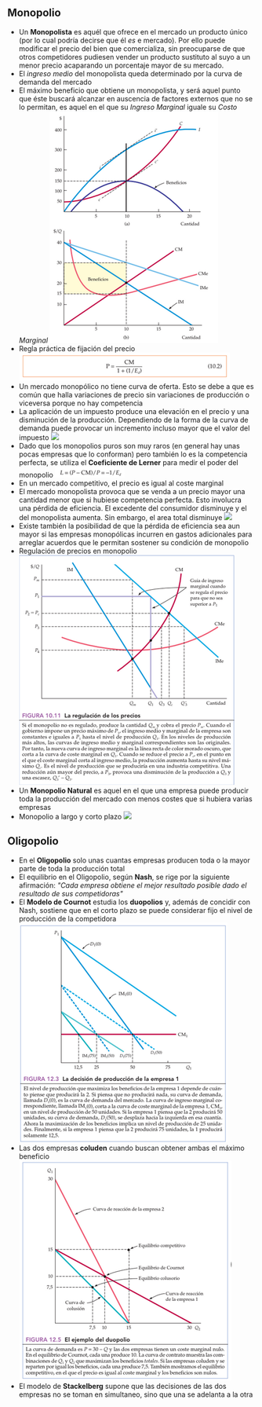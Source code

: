 ## Monopolio

- Un **Monopolista** es aquél que ofrece en el mercado un producto único (por lo cual podría decirse que él _es_ e mercado). Por ello puede modificar el precio del bien que comercializa, sin preocuparse de que otros competidores pudiesen vender un producto sustituto al suyo a un menor precio acaparando un porcentaje mayor de su mercado.
- El _ingreso medio_ del monopolista queda determinado por la curva de demanda del mercado
- El máximo beneficio que obtiene un monopolista, y será aquel punto que éste buscará alcanzar en auscencia de factores externos que no se lo permitan, es aquel en el que su _Ingreso Marginal_ iguale su _Costo Marginal_
 ![](Graph.png)
- Regla práctica de fijación del precio
 ![](ReglaPrácticapng)
- Un mercado monopólico no tiene curva de oferta. Esto se debe a que es común que halla variaciones de precio sin variaciones de producción o viceversa porque no hay competencia
- La aplicación de un impuesto produce una elevación en el precio y una disminución de la producción. Dependiendo de la forma de la curva de demanda puede provocar un incremento incluso mayor que el valor del impuesto
 ![](ImpuestoMonop.png)
- Dado que los monopolios puros son muy raros (en general hay unas pocas empresas que lo conforman) pero también lo es la competencia perfecta, se utiliza el **Coeficiente de Lerner** para medir el poder del monopolio
 ![](Lerner.png)
- En un mercado competitivo, el precio es igual al coste marginal
- El mercado monopolista provoca que se venda a un precio mayor una cantidad menor que si hubiese competencia perfecta. Esto involucra una pérdida de eficiencia. El excedente del consumidor disminuye y el del monopolista aumenta. Sin embargo, el area total disminuye
 ![](PerdidaEficiencia.png)
- Existe también la posibilidad de que la pérdida de eficiencia sea aun mayor si las empresas monopólicas incurren en gastos adicionales para arreglar acuerdos que le permitan sostener su condición de monopolio
- Regulación de precios en monopolio
 ![](RegPrec.png)
- Un **Monopolio Natural** es aquel en el que una empresa puede producir toda la producción del mercado con menos costes que si hubiera varias empresas
- Monopolio a largo y corto plazo
 ![](ShortLongTerm.png)

## Oligopolio

- En el **Oligopolio** solo unas cuantas empresas producen toda o la mayor parte de toda la producción total
- El equilibrio en el Oligopolio, según **Nash**, se rige por la siguiente afirmación: _"Cada empresa obtiene el mejor resultado posible dado el resultado de sus competidoras"_
- El **Modelo de Cournot** estudia los **duopolios** y, además de concidir con Nash, sostiene que en el corto plazo se puede considerar fijo el nivel de producción de la competidora
 ![](CurvasReacción.png)
- Las dos empresas **coluden** cuando buscan obtener ambas el máximo beneficio
 ![](Colución.png)
- El modelo de **Stackelberg** supone que las decisiones de las dos empresas no se toman en simultaneo, sino que una se adelanta a la otra
